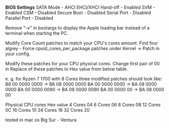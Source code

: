 **BIOS Settings**
SATA Mode -	AHCI
EHCI/XHCI Hand-off - Enabled
SVM -	Enabled
CSM -	Disabled
Secure Boot -	Disabled 
Serial Port -	Disabled
Parallel Port -	Disabled

Remove "-v" in bootargs to display the Apple loading bar instead of a terminal when starting the PC.

Modify Core Count patches to match your CPU's cores amount.
Find four algrey - Force cpuid_cores_per_package patches under Kernel -> Patch in your config.

Modify these patches for your CPU physical cores. Change first pair of 00 in Replace of these patches to Hex value from below table.

e. g. for Ryzen 7 1700 with 8 Cores three modified patches should look like:
B8 00 0000 0000 -> B8 08 0000 0000
BA 00 0000 0000 -> BA 08 0000 0000
BA 00 0000 0090 -> BA 08 0000 0090
BA 00 0000 00 -> BA 08 0000 00

Physical CPU cores	Hex value
4 Cores           	04
6 Cores	            06
8 Cores           	08
12 Cores          	0C
16 Cores	          10
24 Cores          	18
32 Cores          	20

tested in mac os Big Sur - Ventura
